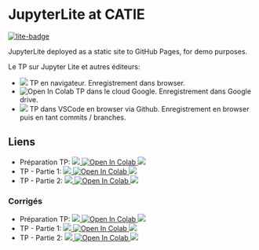 # JupyterLite at CATIE

[![lite-badge](https://jupyterlite.rtfd.io/en/latest/_static/badge.svg)](https://jupyterlite.github.io/demo)

JupyterLite deployed as a static site to GitHub Pages, for demo purposes.

Le TP sur Jupyter Lite et autres éditeurs: 

* <img src="https://img.shields.io/badge/run-Jupyter-blue"> TP en navigateur. Enregistrement dans browser.
* <img src="https://colab.research.google.com/assets/colab-badge.svg" alt="Open In Colab"/> TP dans le cloud Google. Enregistrement dans Google drive. 
* <img src="https://img.shields.io/badge/run-Github-teal"> TP dans VSCode en browser via Github. Enregistrement en browser puis en tant commits / branches.

## Liens

* Préparation TP:  <a target="_blank" href="https://catie-aq.github.io/jupyterlite-tp/lab?path=dames.ipynb">
<img src="https://img.shields.io/badge/run-Jupyter-blue"> </a>  <a target="_blank" href="https://colab.research.google.com/github/catie-aq/jupyterlite-tp/blob/main/content/dames.ipynb">
  <img src="https://colab.research.google.com/assets/colab-badge.svg" alt="Open In Colab"/>
 </a> <a href="https://github.dev/catie-aq/jupyterlite-tp/content/dames.ipynb">   <img src="https://img.shields.io/badge/run-Github-teal"> </a>
* TP - Partie 1: <a target="_blank" href="https://catie-aq.github.io/jupyterlite-tp/lab?path=tp2-cotation.ipynb">
<img src="https://img.shields.io/badge/run-Jupyter-blue"> <a> <a target="_blank" href="https://colab.research.google.com/github/catie-aq/jupyterlite-tp/blob/main/content/tp2-cotation.ipynb">
  <img src="https://colab.research.google.com/assets/colab-badge.svg" alt="Open In Colab"/>
</a> <a href="https://github.dev/catie-aq/jupyterlite-tp/content/tp2-cotation.ipynb"> <img src="https://img.shields.io/badge/run-Github-teal"> </a> 
* TP - Partie 2: <a target="_blank" href="https://catie-aq.github.io/jupyterlite-tp/lab?path=tp2-temps-reaction.ipynb"> <img src="https://img.shields.io/badge/run-Jupyter-blue"> 
</a> <a target="_blank" href="https://colab.research.google.com/github/catie-aq/jupyterlite-tp/blob/main/content/tp2-temps-reaction.ipynb"> <img src="https://colab.research.google.com/assets/colab-badge.svg" alt="Open In Colab"/> </a> <a href="https://github.dev/catie-aq/jupyterlite-tp/content/tp2-temps-reaction.ipynb"> <img src="https://img.shields.io/badge/run-Github-teal"> </a>


### Corrigés 

* Préparation TP:  <a target="_blank" href="https://catie-aq.github.io/jupyterlite-tp/lab?path=dames-solution.ipynb">
<img src="https://img.shields.io/badge/run-Jupyter-blue"> </a>  <a target="_blank" href="https://colab.research.google.com/github/catie-aq/jupyterlite-tp/blob/main/content/dames-solution.ipynb">
  <img src="https://colab.research.google.com/assets/colab-badge.svg" alt="Open In Colab"/>
 </a> <a href="https://github.dev/catie-aq/jupyterlite-tp/content/dames-solution.ipynb">   <img src="https://img.shields.io/badge/run-Github-teal"> </a>
* TP - Partie 1: <a target="_blank" href="https://catie-aq.github.io/jupyterlite-tp/lab?path=tp2-cotation-corrige.ipynb">
<img src="https://img.shields.io/badge/run-Jupyter-blue"> <a> <a target="_blank" href="https://colab.research.google.com/github/catie-aq/jupyterlite-tp/blob/main/content/tp2-cotation-corrige.ipynb">
  <img src="https://colab.research.google.com/assets/colab-badge.svg" alt="Open In Colab"/>
</a> <a href="https://github.dev/catie-aq/jupyterlite-tp/content/tp2-cotation-corrige.ipynb"> <img src="https://img.shields.io/badge/run-Github-teal"> </a> 
* TP - Partie 2: <a target="_blank" href="https://catie-aq.github.io/jupyterlite-tp/lab?path=tp2-temps-reaction-corrige.ipynb"> <img src="https://img.shields.io/badge/run-Jupyter-blue"> 
</a> <a target="_blank" href="https://colab.research.google.com/github/catie-aq/jupyterlite-tp/blob/main/content/tp2-temps-reaction-corrige.ipynb"> <img src="https://colab.research.google.com/assets/colab-badge.svg" alt="Open In Colab"/> </a> <a href="https://github.dev/catie-aq/jupyterlite-tp/content/tp2-temps-reaction-corrige.ipynb"> <img src="https://img.shields.io/badge/run-Github-teal"> </a>

